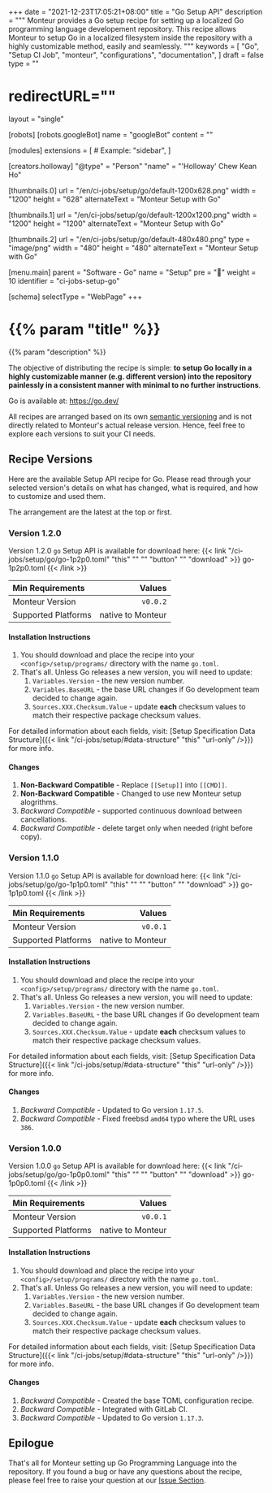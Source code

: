 +++
date = "2021-12-23T17:05:21+08:00"
title = "Go Setup API"
description = """
Monteur provides a Go setup recipe for setting up a localized Go programming
language developement repository. This recipe allows Monteur to setup Go
in a localized filesystem inside the repository with a highly customizable
method, easily and seamlessly.
"""
keywords = [
	"Go",
	"Setup CI Job",
	"monteur",
	"configurations",
	"documentation",
]
draft = false
type = ""
# redirectURL=""
layout = "single"


[robots]
[robots.googleBot]
name = "googleBot"
content = ""


[modules]
extensions = [
	# Example: "sidebar",
]


[creators.holloway]
"@type" = "Person"
"name" = "'Holloway' Chew Kean Ho"


[thumbnails.0]
url = "/en/ci-jobs/setup/go/default-1200x628.png"
width = "1200"
height = "628"
alternateText = "Monteur Setup with Go"

[thumbnails.1]
url = "/en/ci-jobs/setup/go/default-1200x1200.png"
width = "1200"
height = "1200"
alternateText = "Monteur Setup with Go"

[thumbnails.2]
url = "/en/ci-jobs/setup/go/default-480x480.png"
type = "image/png"
width = "480"
height = "480"
alternateText = "Monteur Setup with Go"


[menu.main]
parent = "Software - Go"
name = "Setup"
pre = "🧩"
weight = 10
identifier = "ci-jobs-setup-go"


[schema]
selectType = "WebPage"
+++

# {{% param "title" %}}
{{% param "description" %}}

The objective of distributing the recipe is simple: **to setup Go locally in a
highly customizable manner (e.g. different version) into the repository
painlessly in a consistent manner with minimal to no further instructions**.

Go is available at: https://go.dev/

All recipes are arranged based on its own
[semantic versioning](https://semver.org/) and is not directly related to
Monteur's actual release version. Hence, feel free to explore each versions
to suit your CI needs.




## Recipe Versions
Here are the available Setup API recipe for Go. Please read through your
selected version's details on what has changed, what is required, and how to
customize and used them.

The arrangement are the latest at the top or first.



### Version 1.2.0
Version 1.2.0 `go` Setup API is available for download here:
{{< link "/ci-jobs/setup/go/go-1p2p0.toml" "this" "" "" "button"
	"" "download" >}}
go-1p2p0.toml
{{< /link >}}

| Min Requirements     | Values                           |
|:---------------------|---------------------------------:|
| Monteur Version      | `v0.0.2`                         |
| Supported Platforms  | native to Monteur                |


#### Installation Instructions
1. You should download and place the recipe into your `<config>/setup/programs/`
   directory with the name `go.toml`.
2. That's all. Unless Go releases a new version, you will need to update:
   1. `Variables.Version` - the new version number.
   2. `Variables.BaseURL` - the base URL changes if Go development team decided
      to change again.
   2. `Sources.XXX.Checksum.Value` - update **each** checksum values to match
      their respective package checksum values.

For detailed information about each fields, visit:
[Setup Specification Data Structure]({{< link
"/ci-jobs/setup/#data-structure" "this" "url-only" />}}) for more info.


#### Changes
1. **Non-Backward Compatible** - Replace `[[Setup]]` into `[[CMD]]`.
2. **Non-Backward Compatible** - Changed to use new Monteur setup alogrithms.
3. *Backward Compatible* - supported continuous download between cancellations.
4. *Backward Compatible* - delete target only when needed (right before copy).



### Version 1.1.0
Version 1.1.0 `go` Setup API is available for download here:
{{< link "/ci-jobs/setup/go/go-1p1p0.toml" "this" "" "" "button"
	"" "download" >}}
go-1p1p0.toml
{{< /link >}}

| Min Requirements     | Values                           |
|:---------------------|---------------------------------:|
| Monteur Version      | `v0.0.1`                         |
| Supported Platforms  | native to Monteur                |


#### Installation Instructions
1. You should download and place the recipe into your `<config>/setup/programs/`
   directory with the name `go.toml`.
2. That's all. Unless Go releases a new version, you will need to update:
   1. `Variables.Version` - the new version number.
   2. `Variables.BaseURL` - the base URL changes if Go development team decided
      to change again.
   2. `Sources.XXX.Checksum.Value` - update **each** checksum values to match
      their respective package checksum values.

For detailed information about each fields, visit:
[Setup Specification Data Structure]({{< link
"/ci-jobs/setup/#data-structure" "this" "url-only" />}}) for more info.


#### Changes
1. *Backward Compatible* - Updated to Go version `1.17.5`.
2. *Backward Compatible* - Fixed freebsd `amd64` typo where the URL uses `386`.



### Version 1.0.0
Version 1.0.0 `go` Setup API is available for download here:
{{< link "/ci-jobs/setup/go/go-1p0p0.toml" "this" "" "" "button"
	"" "download" >}}
go-1p0p0.toml
{{< /link >}}

| Min Requirements     | Values                           |
|:---------------------|---------------------------------:|
| Monteur Version      | `v0.0.1`                         |
| Supported Platforms  | native to Monteur                |


#### Installation Instructions
1. You should download and place the recipe into your `<config>/setup/programs/`
   directory with the name `go.toml`.
2. That's all. Unless Go releases a new version, you will need to update:
   1. `Variables.Version` - the new version number.
   2. `Variables.BaseURL` - the base URL changes if Go development team decided
      to change again.
   2. `Sources.XXX.Checksum.Value` - update **each** checksum values to match
      their respective package checksum values.

For detailed information about each fields, visit:
[Setup Specification Data Structure]({{< link
"/ci-jobs/setup/#data-structure" "this" "url-only" />}}) for more info.


#### Changes
1. *Backward Compatible* - Created the base TOML configuration recipe.
2. *Backward Compatible* - Integrated with GitLab CI.
3. *Backward Compatible* - Updated to Go version `1.17.3`.



## Epilogue
That's all for Monteur setting up Go Programming Language into the repository.
If you found a bug or have any questions about the recipe, please
feel free to raise your question at our
[Issue Section](https://gitlab.com/zoralab/monteur/-/issues).
